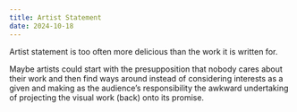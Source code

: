 ```yaml
---
title: Artist Statement
date: 2024-10-18
---
```

Artist statement is too often more delicious than the work it is written for.

Maybe artists could start with the presupposition that nobody cares about their work and then find ways around instead of considering interests as a given and making as the audience’s responsibility the awkward undertaking of projecting the visual work (back) onto its promise.